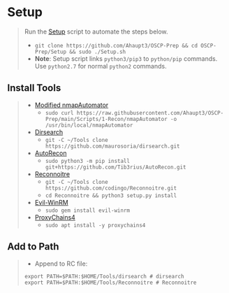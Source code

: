 # Setup

> Run the [Setup](Setup.sh) script to automate the steps below.
>
> - `git clone https://github.com/Ahaupt3/OSCP-Prep && cd OSCP-Prep/Setup && sudo ./Setup.sh`
> - **Note**: Setup script links `python3/pip3` to `python/pip` commands. Use `python2.7` for normal `python2` commands.

## Install Tools

> - [Modified nmapAutomator](/Scripts/1-Recon/nmapAutomator.sh)
>   - `sudo curl https://raw.githubusercontent.com/Ahaupt3/OSCP-Prep/main/Scripts/1-Recon/nmapAutomator -o /usr/bin/local/nmapAutomator`
> - [Dirsearch](https://github.com/maurosoria/dirsearch)
>   - `git -C ~/Tools clone https://github.com/maurosoria/dirsearch.git`
> - [AutoRecon](https://github.com/Tib3rius/AutoRecon)
>   - `sudo python3 -m pip install git+https://github.com/Tib3rius/AutoRecon.git`
> - [Reconnoitre](https://github.com/codingo/Reconnoitre)
>   - `git -C ~/Tools clone https://github.com/codingo/Reconnoitre.git`
>   - `cd Reconnoitre && python3 setup.py install`
> - [Evil-WinRM](https://github.com/Hackplayers/evil-winrm)
>   - `sudo gem install evil-winrm`
> - [ProxyChains4](https://github.com/haad/proxychains)
>   - `sudo apt install -y proxychains4`

## Add to Path

> - Append to RC file:
>
> ```shell
> export PATH=$PATH:$HOME/Tools/dirsearch # dirsearch
> export PATH=$PATH:$HOME/Tools/Reconnoitre # Reconnoitre
> ```
